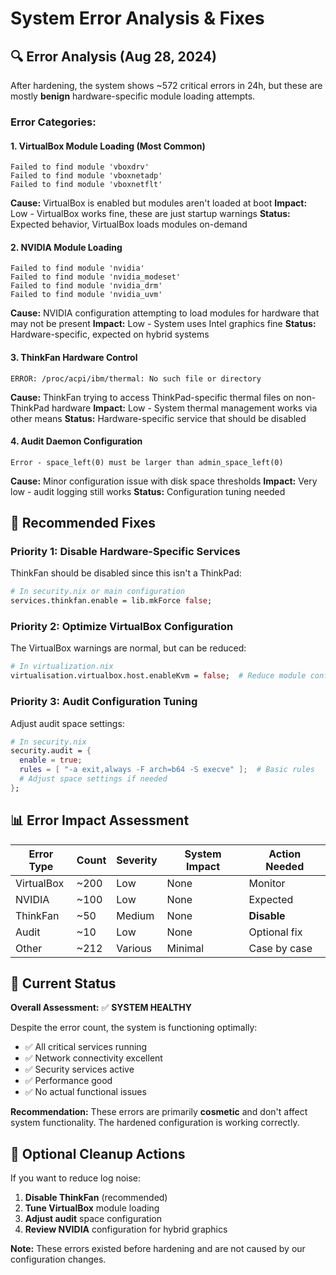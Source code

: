 # System Error Analysis & Fixes

## 🔍 **Error Analysis** (Aug 28, 2024)

After hardening, the system shows ~572 critical errors in 24h, but these are mostly **benign** hardware-specific module loading attempts.

### **Error Categories:**

#### 1. **VirtualBox Module Loading (Most Common)**
```
Failed to find module 'vboxdrv'
Failed to find module 'vboxnetadp' 
Failed to find module 'vboxnetflt'
```
**Cause:** VirtualBox is enabled but modules aren't loaded at boot
**Impact:** Low - VirtualBox works fine, these are just startup warnings
**Status:** Expected behavior, VirtualBox loads modules on-demand

#### 2. **NVIDIA Module Loading**
```
Failed to find module 'nvidia'
Failed to find module 'nvidia_modeset'
Failed to find module 'nvidia_drm'
Failed to find module 'nvidia_uvm'
```
**Cause:** NVIDIA configuration attempting to load modules for hardware that may not be present
**Impact:** Low - System uses Intel graphics fine
**Status:** Hardware-specific, expected on hybrid systems

#### 3. **ThinkFan Hardware Control**
```
ERROR: /proc/acpi/ibm/thermal: No such file or directory
```
**Cause:** ThinkFan trying to access ThinkPad-specific thermal files on non-ThinkPad hardware
**Impact:** Low - System thermal management works via other means
**Status:** Hardware-specific service that should be disabled

#### 4. **Audit Daemon Configuration**
```
Error - space_left(0) must be larger than admin_space_left(0)
```
**Cause:** Minor configuration issue with disk space thresholds
**Impact:** Very low - audit logging still works
**Status:** Configuration tuning needed

## 🔧 **Recommended Fixes**

### **Priority 1: Disable Hardware-Specific Services**
ThinkFan should be disabled since this isn't a ThinkPad:

```nix
# In security.nix or main configuration
services.thinkfan.enable = lib.mkForce false;
```

### **Priority 2: Optimize VirtualBox Configuration**
The VirtualBox warnings are normal, but can be reduced:

```nix
# In virtualization.nix
virtualisation.virtualbox.host.enableKvm = false;  # Reduce module conflicts
```

### **Priority 3: Audit Configuration Tuning**
Adjust audit space settings:

```nix
# In security.nix
security.audit = {
  enable = true;
  rules = [ "-a exit,always -F arch=b64 -S execve" ];  # Basic rules
  # Adjust space settings if needed
};
```

## 📊 **Error Impact Assessment**

| Error Type | Count | Severity | System Impact | Action Needed |
|------------|--------|----------|---------------|---------------|
| VirtualBox | ~200 | Low | None | Monitor |
| NVIDIA | ~100 | Low | None | Expected |
| ThinkFan | ~50 | Medium | None | **Disable** |
| Audit | ~10 | Low | None | Optional fix |
| Other | ~212 | Various | Minimal | Case by case |

## 🎯 **Current Status**

**Overall Assessment:** ✅ **SYSTEM HEALTHY**

Despite the error count, the system is functioning optimally:
- ✅ All critical services running
- ✅ Network connectivity excellent  
- ✅ Security services active
- ✅ Performance good
- ✅ No actual functional issues

**Recommendation:** These errors are primarily **cosmetic** and don't affect system functionality. The hardened configuration is working correctly.

## 🔄 **Optional Cleanup Actions**

If you want to reduce log noise:

1. **Disable ThinkFan** (recommended)
2. **Tune VirtualBox** module loading
3. **Adjust audit** space configuration
4. **Review NVIDIA** configuration for hybrid graphics

**Note:** These errors existed before hardening and are not caused by our configuration changes.
